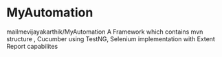 # MyAutomation
mailmevijayakarthik/MyAutomation 
A Framework which contains mvn structure , Cucumber  using TestNG, Selenium implementation with Extent Report capabilites 
